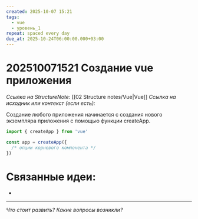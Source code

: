 ```yaml
---
created: 2025-10-07 15:21
tags:
  - vue
  - уровень_1
repeat: spaced every day
due_at: 2025-10-24T06:00:00.000+03:00
---
```

# 202510071521 Создание vue приложения

*Ссылка на StructureNote:* [[02 Structure notes/Vue|Vue]]
*Ссылка на исходник или контекст (если есть):*

Создание любого приложения начинается с создания нового экземпляра приложения с помощью функции createApp.

```js
import { createApp } from 'vue'

const app = createApp({
  /* опции корневого компонента */
})
```

# Связанные идеи:

* 

---

*Что стоит развить? Какие вопросы возникли?*
